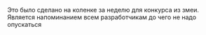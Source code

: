 Это было сделано на коленке за неделю для конкурса из змеи.
Является напоминанием всем разработчикам до чего не надо опускаться 
